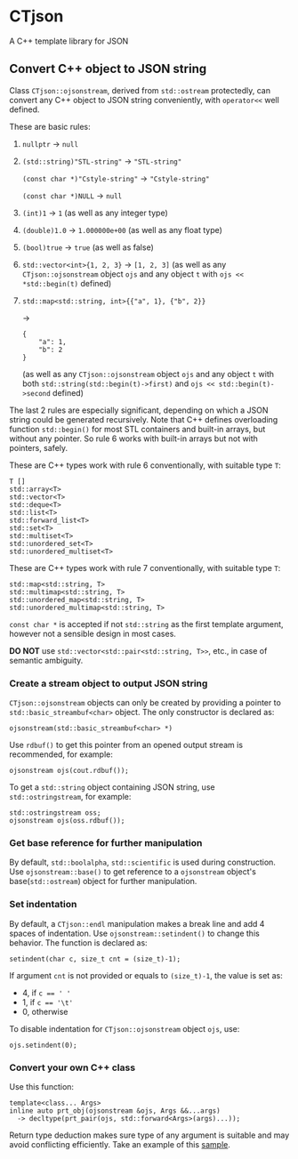 # CTjson

A C++ template library for JSON

## Convert C++ object to JSON string

Class `CTjson::ojsonstream`, derived from `std::ostream` protectedly, can convert any C++ object to JSON string conveniently, with `operator<<` well defined.

These are basic rules:

1. `nullptr` -> `null`

2. `(std::string)"STL-string"` -> `"STL-string"`

   `(const char *)"Cstyle-string"` -> `"Cstyle-string"`

   `(const char *)NULL` -> `null`

3. `(int)1` -> `1` (as well as any integer type)

4. `(double)1.0` -> `1.000000e+00` (as well as any float type)

5. `(bool)true` -> `true` (as well as false)

6. `std::vector<int>{1, 2, 3}` -> `[1, 2, 3]` (as well as any `CTjson::ojsonstream` object `ojs` and any object `t` with `ojs << *std::begin(t)` defined)

7. 
       std::map<std::string, int>{{"a", 1}, {"b", 2}}

   ->

       {
           "a": 1,
           "b": 2
       }

   (as well as any `CTjson::ojsonstream` object `ojs` and any object `t` with both `std::string(std::begin(t)->first)` and `ojs << std::begin(t)->second` defined)

The last 2 rules are especially significant, depending on which a JSON string could be generated recursively. Note that C++ defines overloading function `std::begin()` for most STL containers and built-in arrays, but without any pointer. So rule 6 works with built-in arrays but not with pointers, safely.

These are C++ types work with rule 6 conventionally, with suitable type `T`:

    T []
    std::array<T>
    std::vector<T>
    std::deque<T>
    std::list<T>
    std::forward_list<T>
    std::set<T>
    std::multiset<T>
    std::unordered_set<T>
    std::unordered_multiset<T>

These are C++ types work with rule 7 conventionally, with suitable type `T`:

    std::map<std::string, T>
    std::multimap<std::string, T>
    std::unordered_map<std::string, T>
    std::unordered_multimap<std::string, T>

`const char *` is accepted if not `std::string` as the first template argument, however not a sensible design in most cases.

**DO NOT** use `std::vector<std::pair<std::string, T>>`, etc., in case of semantic ambiguity.

### Create a stream object to output JSON string

`CTjson::ojsonstream` objects can only be created by providing a pointer to `std::basic_streambuf<char>` object. The only constructor is declared as:

    ojsonstream(std::basic_streambuf<char> *)

Use `rdbuf()` to get this pointer from an opened output stream is recommended, for example:

    ojsonstream ojs(cout.rdbuf());

To get a `std::string` object containing JSON string, use `std::ostringstream`, for example:

    std::ostringstream oss;
    ojsonstream ojs(oss.rdbuf());

### Get base reference for further manipulation

By default, `std::boolalpha`, `std::scientific` is used during construction. Use `ojsonstream::base()` to get reference to a `ojsonstream` object's base(`std::ostream`) object for further manipulation.

### Set indentation

By default, a `CTjson::endl` manipulation makes a break line and add 4 spaces of indentation. Use `ojsonstream::setindent()` to change this behavior. The function is declared as:

    setindent(char c, size_t cnt = (size_t)-1);

If argument `cnt` is not provided or equals to `(size_t)-1`, the value is set as:

* 4, if `c == ' '`
* 1, if `c == '\t'`
* 0, otherwise

To disable indentation for `CTjson::ojsonstream` object `ojs`, use:

    ojs.setindent(0);

### Convert your own C++ class

Use this function:

    template<class... Args>
    inline auto prt_obj(ojsonstream &ojs, Args &&...args)
      -> decltype(prt_pair(ojs, std::forward<Args>(args)...));

Return type deduction makes sure type of any argument is suitable and may avoid conflicting efficiently. Take an example of this [sample](CTjson_sam.cpp).
